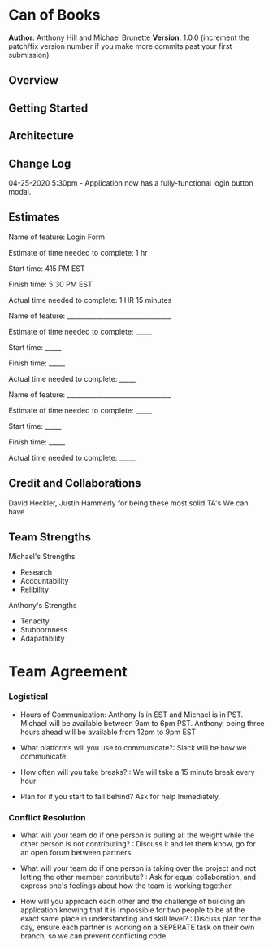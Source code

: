 # Can of Books

**Author**: Anthony Hill and Michael Brunette
**Version**: 1.0.0 (increment the patch/fix version number if you make more commits past your first submission)

## Overview
<!-- Provide a high level overview of what this application is and why you are building it, beyond the fact that it's an assignment for this class. (i.e. What's your problem domain?) -->

## Getting Started
<!-- What are the steps that a user must take in order to build this app on their own machine and get it running? -->

## Architecture
<!-- Provide a detailed description of the application design. What technologies (languages, libraries, etc) you're using, and any other relevant design information. -->

## Change Log
<!-- Use this area to document the iterative changes made to your application as each feature is successfully implemented. Use time stamps. Here's an example: -->

04-25-2020 5:30pm - Application now has a fully-functional login button modal. 

## Estimates
Name of feature: Login Form

Estimate of time needed to complete: 1 hr

Start time: 415 PM EST

Finish time: 5:30 PM EST

Actual time needed to complete: 1 HR 15 minutes



Name of feature: ________________________________

Estimate of time needed to complete: _____

Start time: _____

Finish time: _____

Actual time needed to complete: _____




Name of feature: ________________________________

Estimate of time needed to complete: _____

Start time: _____

Finish time: _____

Actual time needed to complete: _____

## Credit and Collaborations
<!-- Give credit (and a link) to other people or resources that helped you build this application. -->
David Heckler, Justin Hammerly for being  these most solid TA's We can have



## Team Strengths

Michael's Strengths

* Research
* Accountability
* Relibility



Anthony's Strengths

* Tenacity
* Stubbornness
* Adapatability 



# Team Agreement


### Logistical 

* Hours of Communication: Anthony Is in EST and Michael is in PST. Michael will be available between 9am to 6pm PST. Anthony, being three hours ahead will be available from 12pm to 9pm EST

* What platforms will you use to  communicate?: Slack will be how we communicate

* How often will you take breaks? : We will take a 15 minute break every hour

* Plan for if you start to fall behind? Ask for help Immediately. 

### Conflict Resolution

* What will your team do if one person is pulling all the weight while the other person is not contributing? : Discuss it and let them know, go for an open forum between partners.

* What will your team do if one person is taking over the project and not letting the other member contribute?  : Ask for equal collaboration, and express one's feelings about how the team is working together.

* How will you approach each other and the challenge of building an application knowing that it is impossible for two people to be at the exact same place in understanding and skill level? : Discuss plan for the day, ensure each partner is working on a SEPERATE task on their own branch, so we can prevent conflicting code.